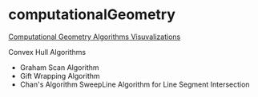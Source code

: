 # computationalGeometry

[Computational Geometry Algorithms Visuvalizations](https://rohit-potnuru.github.io/computationalGeometry/)

Convex Hull Algorithms
 * Graham Scan Algorithm
 * Gift Wrapping Algorithm
 * Chan's Algorithm
SweepLine Algorithm for Line Segment Intersection

